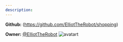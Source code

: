 ```yaml
---
description: 
---
```



**Github:** (https://github.com/ElliotTheRobot/shopping)

**Owner:** [@ElliotTheRobot](https://github.com/ElliotTheRobot) ![avatart](https://avatars1.githubusercontent.com/u/26922077?v=4)

